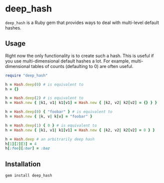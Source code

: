 deep_hash
=========

`deep_hash` is a Ruby gem that provides ways to deal with multi-level default hashes.

Usage
-----

Right now the only functionality is to create such a hash. This is useful if you use multi-dimensional default
hashes a lot. For example, multi-dimensional tables of counts (defaulting to 0) are often useful.

```ruby
require "deep_hash"

h = Hash.deep(0) # is equivalent to
h = {}

h = Hash.deep(2) # is equivalent to
h = Hash.new { |k1, v1| k1[v1] = Hash.new { |k2, v2| k2[v2] = {} } }

h = Hash.deep(0) { "foobar" } # is equivalent to
h = Hash.new { |k, v| k[v] = "foobar" }

h = Hash.deep(1) { 0 } # is equivalent to
h = Hash.new { |k1, v1| k1[v1] = Hash.new { |k2, v2| k2[v2] = 0 } }

h = Hash.deep # an arbitrarily deep hash
h[1][2][3] = 4
h[:foo][:bar] = :baz
```

Installation
------------

    gem install deep_hash
